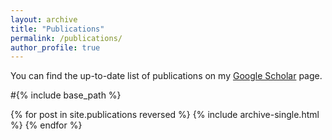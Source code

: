 ```yaml
---
layout: archive
title: "Publications"
permalink: /publications/
author_profile: true
---
```


You can find the up-to-date list of publications on my [Google Scholar](https://scholar.google.com.au/citations?user=o98HOrMAAAAJ) page.


#{% include base_path %}

{% for post in site.publications reversed %}
  {% include archive-single.html %}
{% endfor %}
